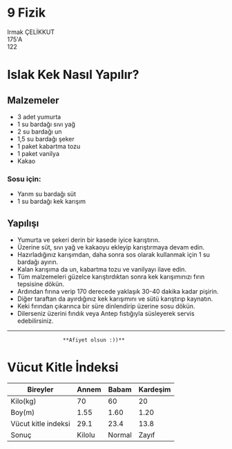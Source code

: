 # 9 Fizik
Irmak ÇELİKKUT  
175'A   
122
# Islak Kek Nasıl Yapılır?
## Malzemeler
+ 3 adet yumurta
+ 1 su bardağı sıvı yağ
+ 2 su bardağı un
+ 1,5 su bardağı şeker
+ 1 paket kabartma tozu
+ 1 paket vanilya
+ Kakao
### Sosu için:
+ Yarım su bardağı süt
+ 1 su bardağı kek karışım
## Yapılışı
+ Yumurta ve şekeri derin bir kasede iyice karıştırın.
+ Üzerine süt, sıvı yağ ve kakaoyu ekleyip karıştırmaya devam edin.
+ Hazırladığınız karışımdan, daha sonra sos olarak kullanmak için 1 su bardağı ayırın.
+ Kalan karışıma da un, kabartma tozu ve vanilyayı ilave edin.
+ Tüm malzemeleri güzelce karıştırdıktan sonra kek karışımınızı fırın tepsisine dökün.
+ Ardından fırına verip 170 derecede yaklaşık 30-40 dakika kadar pişirin.
+ Diğer taraftan da ayırdığınız kek karışımını ve sütü karıştırıp kaynatın.
+ Keki fırından çıkarınca bir süre dinlendirip üzerine sosu dökün.
+ Dilerseniz üzerini fındık veya Antep fıstığıyla süsleyerek servis edebilirsiniz.
---
                      **Afiyet olsun :))**
# Vücut Kitle İndeksi
| Bireyler            | Annem  | Babam  | Kardeşim |
|---------------------|--------|--------|----------|
| Kilo(kg)            | 70     | 60     | 20       |
| Boy(m)              | 1.55   | 1.60   | 1.20     |
| Vücut kitle indeksi | 29.1   | 23.4   | 13.8     |
| Sonuç               | Kilolu | Normal | Zayıf    |
